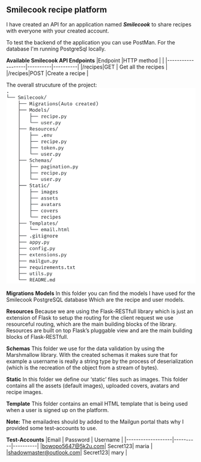 ## Smilecook recipe platform

I have created an API for an application named _**Smilecook**_ to share recipes with everyone with your created account.

To test the backend of the application you can use PostMan.
For the database I'm running PostgreSql locally.

**Available Smilecook API Endpoints**
|Endpoint              |HTTP method |   |
|-------------------|----------|----------|
|/recipes|GET | Get all the recipes   |
|/recipes|POST |Create a recipe  |

The overall strucuture of the project:
![structure of the project](/Chapter_2/smilecook/documentation/project_structure.jpg)


**Migrations**
**Models**
In this folder you can find the models I have used for the Smilecook PostgreSQL database
Which are the recipe and user models.

**Resources**
Because we are using the Flask-RESTfull library which is just an extension of Flask
to setup the routing for the client request we use resourceful routing, which are the main building blocks of the library. Resources are built on top Flask’s pluggable view and are the main building blocks of Flask-RESTfull.


**Schemas**
This folder we use for the data validation by using the Marshmallow library.
With the created schemas it makes sure that for example a username is really a string type by the process of deserialization (which is the recreation of the object from a stream of bytes).

**Static**
In this folder we define our ‘static’ files such as images. This folder contains all the assets (default images), uploaded covers, avatars and recipe images.

**Template**
This folder contains an email HTML template that is being used when a user is signed up on the platform.

**Note:**
The emailadres should by added to the Mailgun portal thats why I provided some
test-accounts to use.

**Test-Accounts**
|Email              | Password | Username |
|-------------------|----------|----------|
|bowopo5647@5k2u.com| Secret123| maria    |
|shadowmaster@outlook.com| Secret123| mary |
